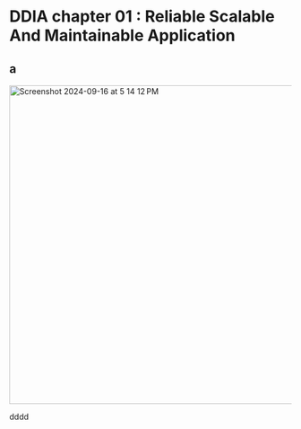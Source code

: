 # DDIA chapter 01 : Reliable Scalable And Maintainable Application

## a

<img width="568" alt="Screenshot 2024-09-16 at 5 14 12 PM" src="https://github.com/user-attachments/assets/2f587c80-0384-4cba-8964-1fdf7c9e85fe">


dddd